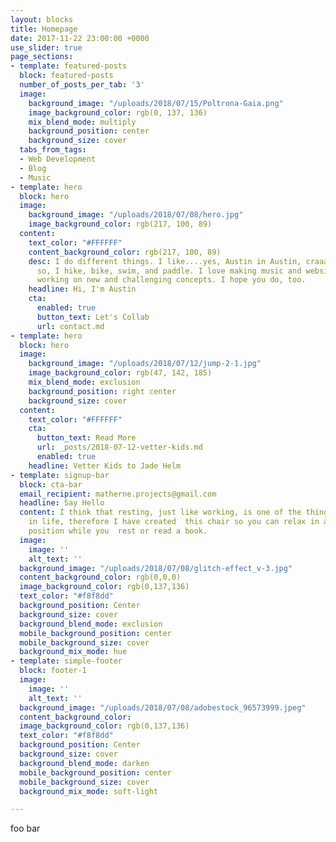 ```yaml
---
layout: blocks
title: Homepage
date: 2017-11-22 23:00:00 +0000
use_slider: true
page_sections:
- template: featured-posts
  block: featured-posts
  number_of_posts_per_tab: '3'
  image:
    background_image: "/uploads/2018/07/15/Poltrona-Gaia.png"
    image_background_color: rgb(0, 137, 136)
    mix_blend_mode: multiply
    background_position: center
    background_size: cover
  tabs_from_tags:
  - Web Development
  - Blog
  - Music
- template: hero
  block: hero
  image:
    background_image: "/uploads/2018/07/08/hero.jpg"
    image_background_color: rgb(217, 100, 89)
  content:
    text_color: "#FFFFFF"
    content_background_color: rgb(217, 100, 89)
    desc: I do different things. I like....yes, Austin in Austin, craaaazy right...
      so, I hike, bike, swim, and paddle. I love making music and websites. I love
      working on new and challenging concepts. I hope you do, too.
    headline: Hi, I'm Austin
    cta:
      enabled: true
      button_text: Let's Collab
      url: contact.md
- template: hero
  block: hero
  image:
    background_image: "/uploads/2018/07/12/jump-2-1.jpg"
    image_background_color: rgb(47, 142, 185)
    mix_blend_mode: exclusion
    background_position: right center
    background_size: cover
  content:
    text_color: "#FFFFFF"
    cta:
      button_text: Read More
      url: _posts/2018-07-12-vetter-kids.md
      enabled: true
    headline: Vetter Kids to Jade Helm
- template: signup-bar
  block: cta-bar
  email_recipient: matherne.projects@gmail.com
  headline: Say Hello
  content: I think that resting, just like working, is one of the things that is worth  doing
    in life, therefore I have created  this chair so you can relax in a low and comfortable
    position while you  rest or read a book.
  image:
    image: ''
    alt_text: ''
  background_image: "/uploads/2018/07/08/glitch-effect_v-3.jpg"
  content_background_color: rgb(0,0,0)
  image_background_color: rgb(0,137,136)
  text_color: "#f8f8dd"
  background_position: Center
  background_size: cover
  background_blend_mode: exclusion
  mobile_background_position: center
  mobile_background_size: cover
  background_mix_mode: hue
- template: simple-footer
  block: footer-1
  image:
    image: ''
    alt_text: ''
  background_image: "/uploads/2018/07/08/adobestock_96573999.jpeg"
  content_background_color: 
  image_background_color: rgb(0,137,136)
  text_color: "#f8f8dd"
  background_position: Center
  background_size: cover
  background_blend_mode: darken
  mobile_background_position: center
  mobile_background_size: cover
  background_mix_mode: soft-light

---
```

foo bar